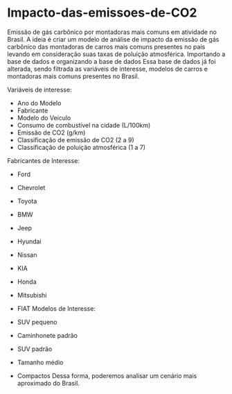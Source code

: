 # Impacto-das-emissoes-de-CO2
Emissão de gás carbônico por montadoras mais comuns em atividade no Brasil. A ideia é criar um modelo de análise de impacto da emissão de gás carbônico das montadoras de carros mais comuns presentes no país levando em consideração suas taxas de poluíção atmosférica.
Importando a base de dados e organizando a base de dados
Essa base de dados já foi alterada, sendo filtrada as variáveis de interesse, modelos de carros e montadoras mais comuns presentes no Brasil.

Variáveis de interesse:

 - Ano do Modelo
 - Fabricante
 - Modelo do Veículo
 - Consumo de combustível na cidade (L/100km)
 - Emissão de CO2 (g/km)
 - Classificação de emissão de CO2 (2 a 9)
 - Classificação de poluição atmosférica (1 a 7)
 
 Fabricantes de Interesse:

 - Ford
 - Chevrolet
 - Toyota
 - BMW
 - Jeep
 - Hyundai
 - Nissan
 - KIA
 - Honda
 - Mitsubishi
 - FIAT
Modelos de Interesse:

 - SUV pequeno
 - Caminhonete padrão
 - SUV padrão
 - Tamanho médio
 - Compactos
 Dessa forma, poderemos analisar um cenário mais aproximado do Brasil.
